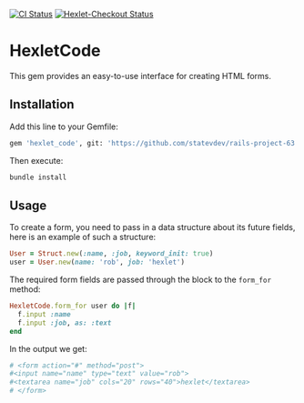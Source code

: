 [![CI Status](https://github.com/statevdev/rails-project-63/actions/workflows/main.yml/badge.svg)](https://github.com/statevdev/rails-project-63/actions)
[![Hexlet-Checkout Status](https://github.com/statevdev/rails-project-63/actions/workflows/hexlet-check.yml/badge.svg)](https://github.com/statevdev/rails-project-63/actions)

# HexletCode

This gem provides an easy-to-use interface for creating HTML forms.

## Installation

Add this line to your Gemfile:

```bash
gem 'hexlet_code', git: 'https://github.com/statevdev/rails-project-63.git'
```

Then execute:

```bash
bundle install
```

## Usage
To create a form, you need to pass in a data structure about its future fields, here is an example of such a structure:
```ruby
User = Struct.new(:name, :job, keyword_init: true)
user = User.new(name: 'rob', job: 'hexlet')
```

The required form fields are passed through the block to the `form_for` method:
```ruby
HexletCode.form_for user do |f|
  f.input :name
  f.input :job, as: :text
end
```

In the output we get:
```ruby
# <form action="#" method="post">
#<input name="name" type="text" value="rob">
#<textarea name="job" cols="20" rows="40">hexlet</textarea>
# </form>
```
